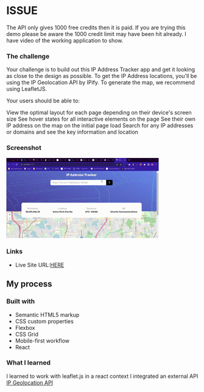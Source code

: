 # ISSUE
The API only gives 1000 free credits then it is paid. If you are trying this demo please be aware the 1000 credit limit may have been hit already. I have video of the working application to show. 
### The challenge
Your challenge is to build out this IP Address Tracker app and get it looking as close to the design as possible. To get the IP Address locations, you'll be using the IP Geolocation API by IPify. To generate the map, we recommend using LeafletJS.


Your users should be able to:

View the optimal layout for each page depending on their device's screen size
See hover states for all interactive elements on the page
See their own IP address on the map on the initial page load
Search for any IP addresses or domains and see the key information and location

### Screenshot
![GIF](https://github.com/Dwayne-B/ip-address-tracker/blob/main/Vite%20React%20TS%20-%20Google%20Chrome%202023-10-19%2016-18-53.gif?raw=true)
### Links
- Live Site URL:[HERE](https://rococo-khapse-a09639.netlify.app/)

## My process

### Built with

- Semantic HTML5 markup
- CSS custom properties
- Flexbox
- CSS Grid
- Mobile-first workflow
- React

### What I learned
I learned to work with leaflet.js in a react context
I integrated an external API [IP Geolocation API](https://geo.ipify.org/)



